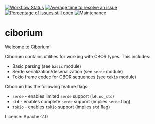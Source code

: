 [![Workflow Status](https://github.com/enarx/ciborium/workflows/test/badge.svg)](https://github.com/enarx/ciborium/actions?query=workflow%3A%22test%22)
[![Average time to resolve an issue](https://isitmaintained.com/badge/resolution/enarx/ciborium.svg)](https://isitmaintained.com/project/enarx/ciborium "Average time to resolve an issue")
[![Percentage of issues still open](https://isitmaintained.com/badge/open/enarx/ciborium.svg)](https://isitmaintained.com/project/enarx/ciborium "Percentage of issues still open")
![Maintenance](https://img.shields.io/badge/maintenance-activly--developed-brightgreen.svg)

# ciborium

Welcome to Ciborium!

Ciborium contains utilities for working with CBOR types. This includes:

  * Basic parsing (see `basic` module)
  * Serde serialization/deserialization (see `serde` module)
  * Tokio frame codec for [CBOR sequences](https://tools.ietf.org/html/rfc8742)
    (see `tokio` module)

Ciborium has the following feature flags:

  * `serde` - enables limited `serde` support (i.e. `no_std`)
  * `std`   - enables complete `serde` support (implies `serde` flag)
  * `tokio` - enables `tokio` support (implies `std` flag)

License: Apache-2.0
